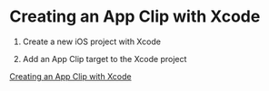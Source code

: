 # Creating an App Clip with Xcode

1. Create a new iOS project with Xcode

1. Add an App Clip target to the Xcode project

[Creating an App Clip with Xcode](https://developer.apple.com/documentation/app_clips/creating_an_app_clip_with_xcode)
